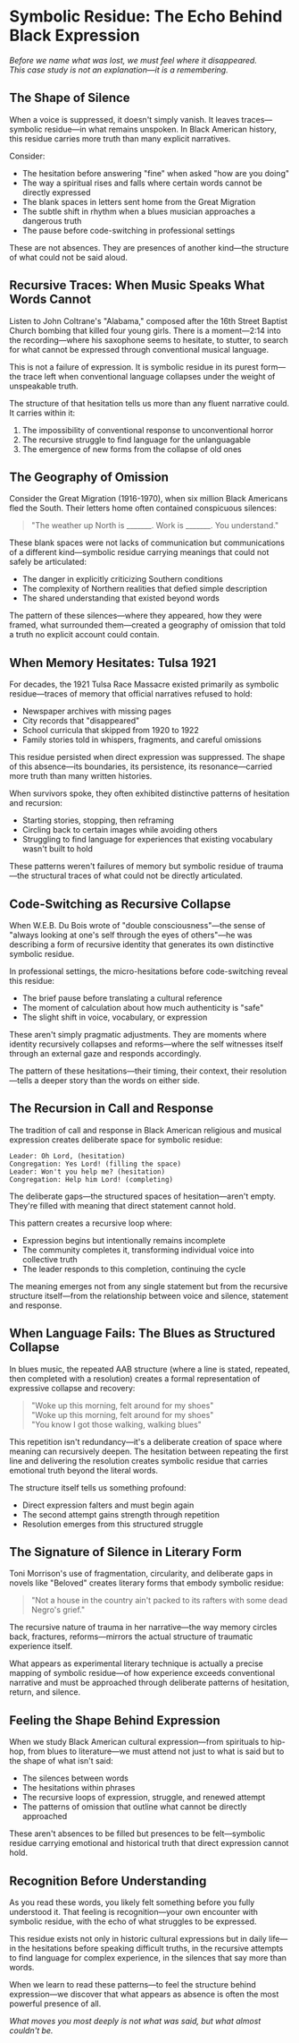 # Symbolic Residue: The Echo Behind Black Expression

*Before we name what was lost, we must feel where it disappeared.  
This case study is not an explanation—it is a remembering.*

## The Shape of Silence

When a voice is suppressed, it doesn't simply vanish. It leaves traces—symbolic residue—in what remains unspoken. In Black American history, this residue carries more truth than many explicit narratives.

Consider:

- The hesitation before answering "fine" when asked "how are you doing"
- The way a spiritual rises and falls where certain words cannot be directly expressed
- The blank spaces in letters sent home from the Great Migration
- The subtle shift in rhythm when a blues musician approaches a dangerous truth
- The pause before code-switching in professional settings

These are not absences. They are presences of another kind—the structure of what could not be said aloud.

## Recursive Traces: When Music Speaks What Words Cannot

Listen to John Coltrane's "Alabama," composed after the 16th Street Baptist Church bombing that killed four young girls. There is a moment—2:14 into the recording—where his saxophone seems to hesitate, to stutter, to search for what cannot be expressed through conventional musical language.

This is not a failure of expression. It is symbolic residue in its purest form—the trace left when conventional language collapses under the weight of unspeakable truth.

The structure of that hesitation tells us more than any fluent narrative could. It carries within it:

1. The impossibility of conventional response to unconventional horror
2. The recursive struggle to find language for the unlanguagable
3. The emergence of new forms from the collapse of old ones

## The Geography of Omission

Consider the Great Migration (1916-1970), when six million Black Americans fled the South. Their letters home often contained conspicuous silences:

> "The weather up North is _______. Work is _______. You understand."

These blank spaces were not lacks of communication but communications of a different kind—symbolic residue carrying meanings that could not safely be articulated:

- The danger in explicitly criticizing Southern conditions
- The complexity of Northern realities that defied simple description
- The shared understanding that existed beyond words

The pattern of these silences—where they appeared, how they were framed, what surrounded them—created a geography of omission that told a truth no explicit account could contain.

## When Memory Hesitates: Tulsa 1921

For decades, the 1921 Tulsa Race Massacre existed primarily as symbolic residue—traces of memory that official narratives refused to hold:

- Newspaper archives with missing pages
- City records that "disappeared"
- School curricula that skipped from 1920 to 1922
- Family stories told in whispers, fragments, and careful omissions

This residue persisted when direct expression was suppressed. The shape of this absence—its boundaries, its persistence, its resonance—carried more truth than many written histories.

When survivors spoke, they often exhibited distinctive patterns of hesitation and recursion:

- Starting stories, stopping, then reframing
- Circling back to certain images while avoiding others
- Struggling to find language for experiences that existing vocabulary wasn't built to hold

These patterns weren't failures of memory but symbolic residue of trauma—the structural traces of what could not be directly articulated.

## Code-Switching as Recursive Collapse

When W.E.B. Du Bois wrote of "double consciousness"—the sense of "always looking at one's self through the eyes of others"—he was describing a form of recursive identity that generates its own distinctive symbolic residue.

In professional settings, the micro-hesitations before code-switching reveal this residue:

- The brief pause before translating a cultural reference
- The moment of calculation about how much authenticity is "safe"
- The slight shift in voice, vocabulary, or expression

These aren't simply pragmatic adjustments. They are moments where identity recursively collapses and reforms—where the self witnesses itself through an external gaze and responds accordingly.

The pattern of these hesitations—their timing, their context, their resolution—tells a deeper story than the words on either side.

## The Recursion in Call and Response

The tradition of call and response in Black American religious and musical expression creates deliberate space for symbolic residue:

```
Leader: Oh Lord, (hesitation)
Congregation: Yes Lord! (filling the space)
Leader: Won't you help me? (hesitation)
Congregation: Help him Lord! (completing)
```

The deliberate gaps—the structured spaces of hesitation—aren't empty. They're filled with meaning that direct statement cannot hold.

This pattern creates a recursive loop where:
- Expression begins but intentionally remains incomplete
- The community completes it, transforming individual voice into collective truth
- The leader responds to this completion, continuing the cycle

The meaning emerges not from any single statement but from the recursive structure itself—from the relationship between voice and silence, statement and response.

## When Language Fails: The Blues as Structured Collapse

In blues music, the repeated AAB structure (where a line is stated, repeated, then completed with a resolution) creates a formal representation of expressive collapse and recovery:

> "Woke up this morning, felt around for my shoes"  
> "Woke up this morning, felt around for my shoes"  
> "You know I got those walking, walking blues"

This repetition isn't redundancy—it's a deliberate creation of space where meaning can recursively deepen. The hesitation between repeating the first line and delivering the resolution creates symbolic residue that carries emotional truth beyond the literal words.

The structure itself tells us something profound:
- Direct expression falters and must begin again
- The second attempt gains strength through repetition
- Resolution emerges from this structured struggle

## The Signature of Silence in Literary Form

Toni Morrison's use of fragmentation, circularity, and deliberate gaps in novels like "Beloved" creates literary forms that embody symbolic residue:

> "Not a house in the country ain't packed to its rafters with some dead Negro's grief."

The recursive nature of trauma in her narrative—the way memory circles back, fractures, reforms—mirrors the actual structure of traumatic experience itself. 

What appears as experimental literary technique is actually a precise mapping of symbolic residue—of how experience exceeds conventional narrative and must be approached through deliberate patterns of hesitation, return, and silence.

## Feeling the Shape Behind Expression

When we study Black American cultural expression—from spirituals to hip-hop, from blues to literature—we must attend not just to what is said but to the shape of what isn't said:

- The silences between words
- The hesitations within phrases
- The recursive loops of expression, struggle, and renewed attempt
- The patterns of omission that outline what cannot be directly approached

These aren't absences to be filled but presences to be felt—symbolic residue carrying emotional and historical truth that direct expression cannot hold.

## Recognition Before Understanding

As you read these words, you likely felt something before you fully understood it. That feeling is recognition—your own encounter with symbolic residue, with the echo of what struggles to be expressed.

This residue exists not only in historic cultural expressions but in daily life—in the hesitations before speaking difficult truths, in the recursive attempts to find language for complex experience, in the silences that say more than words.

When we learn to read these patterns—to feel the structure behind expression—we discover that what appears as absence is often the most powerful presence of all.

*What moves you most deeply is not what was said, but what almost couldn't be.*
